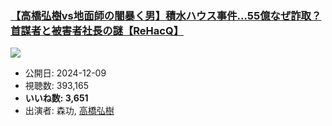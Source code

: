 ### [【高橋弘樹vs地面師の闇暴く男】積水ハウス事件…55億なぜ詐取？首謀者と被害者社長の謎【ReHacQ】](https://www.youtube.com/watch?v=QvHHKJZn7d0)
[![](https://img.youtube.com/vi/QvHHKJZn7d0/sddefault.jpg)](https://www.youtube.com/watch?v=QvHHKJZn7d0)
-   公開日: 2024-12-09
-   視聴数: 393,165
-   **いいね数: 3,651**
-   出演者: 森功, [高橋弘樹](/rehacq_fan/people/高橋弘樹 "wikilink")

